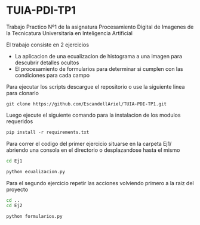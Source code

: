 # TUIA-PDI-TP1
Trabajo Practico Nº1 de la asignatura Procesamiento Digital de Imagenes de la Tecnicatura Universitaria en Inteligencia Artificial

El trabajo consiste en 2 ejercicios
- La aplicacion de una ecualizacion de histograma a una imagen para descubrir detalles ocultos
- El procesamiento de formularios para determinar si cumplen con las condiciones para cada campo

Para ejecutar los scripts descargue el repositorio o use la siguiente linea para clonarlo
```git
git clone https://github.com/EscandellAriel/TUIA-PDI-TP1.git
```

Luego ejecute el siguiente comando para la instalacion de los modulos requeridos
```python
pip install -r requirements.txt
```
Para correr el codigo del primer ejercicio situarse en la carpeta Ej1/ abriendo una consola en el directorio o desplazandose hasta el mismo
```bash
cd Ej1
```
```python
python ecualizacion.py
```

Para el segundo ejercicio repetir las acciones volviendo primero a la raiz del proyecto
```bash
cd ..
cd Ej2
```

```python
python formularios.py
```


